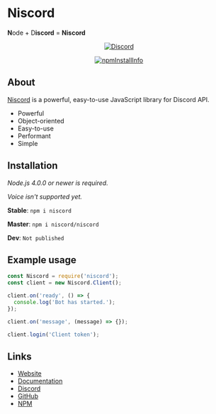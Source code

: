 # Niscord
**N**ode + D**iscord** = **Niscord**
<div align="center">
  <p>
    <a href="https://discord.gg/hga9SeN"><img src="https://discordapp.com/api/guilds/469539054371864606/embed.png" alt="Discord" /></a>
  </p>
  <p>
    <a href="https://nodei.co/npm/niscord/"><img src="https://nodei.co/npm/niscord.png?downloads=true&stars=true" alt="npmInstallInfo" /></a>
  </p>
</div>

## About
[Niscord](https://niscord.js.org) is a powerful, easy-to-use JavaScript library for Discord API.
 * Powerful
 * Object-oriented
 * Easy-to-use
 * Performant
 * Simple

## Installation
*Node.js 4.0.0 or newer is required.*

*Voice isn't supported yet.*

**Stable**: `npm i niscord`

**Master**: `npm i niscord/niscord`

**Dev**: `Not published`

## Example usage
```js
const Niscord = require('niscord');
const client = new Niscord.Client();

client.on('ready', () => {
  console.log('Bot has started.');
});

client.on('message', (message) => {});

client.login('Client token');
```

## Links
* [Website](https://niscord.js.org)
* [Documentation](https://niscord.js.org)
* [Discord](https://discord.gg/hga9SeN)
* [GitHub](https://github.com/niscord/niscord)
* [NPM](https://npmjs.com/package/niscord)
